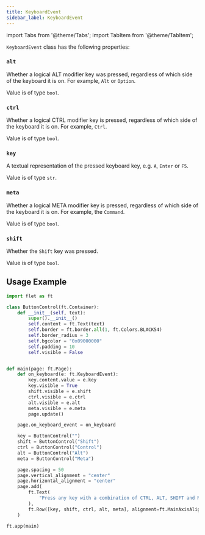 ```yaml
---
title: KeyboardEvent
sidebar_label: KeyboardEvent
---
```

import Tabs from '@theme/Tabs';
import TabItem from '@theme/TabItem';

`KeyboardEvent` class has the following properties:

### `alt`

Whether a logical ALT modifier key was pressed, regardless of which side of the keyboard it is on. For example, `Alt`
or `Option`.

Value is of type `bool`.

### `ctrl`

Whether a logical CTRL modifier key is pressed, regardless of which side of the keyboard it is on. For example, `Ctrl`.

Value is of type `bool`.

### `key`

A textual representation of the pressed keyboard key, e.g. `A`, `Enter` or `F5`.

Value is of type `str`.

### `meta`

Whether a logical META modifier key is pressed, regardless of which side of the keyboard it is on. For example,
the `Command`.

Value is of type `bool`.

### `shift`

Whether the `Shift` key was pressed.

Value is of type `bool`.

## Usage Example

```python
import flet as ft

class ButtonControl(ft.Container):
    def __init__(self, text):
        super().__init__()
        self.content = ft.Text(text)
        self.border = ft.border.all(1, ft.Colors.BLACK54)
        self.border_radius = 3
        self.bgcolor = "0x09000000"
        self.padding = 10
        self.visible = False


def main(page: ft.Page):
    def on_keyboard(e: ft.KeyboardEvent):
        key.content.value = e.key
        key.visible = True
        shift.visible = e.shift
        ctrl.visible = e.ctrl
        alt.visible = e.alt
        meta.visible = e.meta
        page.update()

    page.on_keyboard_event = on_keyboard

    key = ButtonControl("")
    shift = ButtonControl("Shift")
    ctrl = ButtonControl("Control")
    alt = ButtonControl("Alt")
    meta = ButtonControl("Meta")

    page.spacing = 50
    page.vertical_alignment = "center"
    page.horizontal_alignment = "center"
    page.add(
        ft.Text(
            "Press any key with a combination of CTRL, ALT, SHIFT and META keys..."
        ),
        ft.Row([key, shift, ctrl, alt, meta], alignment=ft.MainAxisAlignment.CENTER),
    )

ft.app(main)
```
